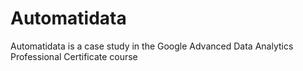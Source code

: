 # Automatidata
Automatidata is a case study in the Google Advanced Data Analytics Professional Certificate course
